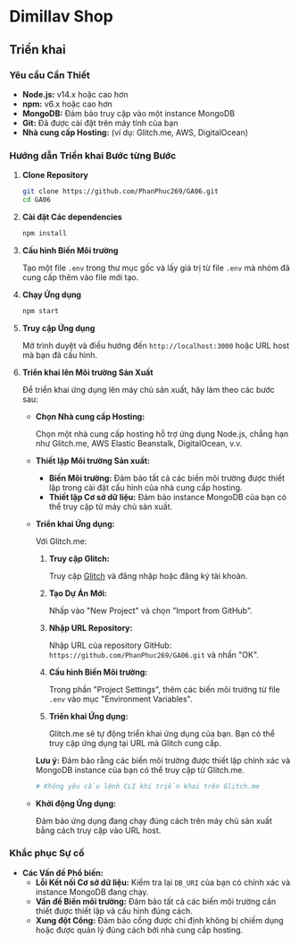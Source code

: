 # Dimillav Shop 

## Triển khai

### Yêu cầu Cần Thiết

- **Node.js:** v14.x hoặc cao hơn
- **npm:** v6.x hoặc cao hơn
- **MongoDB:** Đảm bảo truy cập vào một instance MongoDB
- **Git:** Đã được cài đặt trên máy tính của bạn
- **Nhà cung cấp Hosting:** (ví dụ: Glitch.me, AWS, DigitalOcean)

### Hướng dẫn Triển khai Bước từng Bước

1. **Clone Repository**

    ```bash
    git clone https://github.com/PhanPhuc269/GA06.git
    cd GA06
    ```

2. **Cài đặt Các dependencies**

    ```bash
    npm install
    ```

3. **Cấu hình Biến Môi trường**

    Tạo một file `.env` trong thư mục gốc và lấy giá trị từ file `.env` mà nhóm đã cung cấp thêm vào file mới tạo.


4. **Chạy Ứng dụng**

    ```bash
    npm start
    ```

5. **Truy cập Ứng dụng**

    Mở trình duyệt và điều hướng đến `http://localhost:3000` hoặc URL host mà bạn đã cấu hình.

6. **Triển khai lên Môi trường Sản Xuất**

    Để triển khai ứng dụng lên máy chủ sản xuất, hãy làm theo các bước sau:

    - **Chọn Nhà cung cấp Hosting:**

        Chọn một nhà cung cấp hosting hỗ trợ ứng dụng Node.js, chẳng hạn như Glitch.me, AWS Elastic Beanstalk, DigitalOcean, v.v.

    - **Thiết lập Môi trường Sản xuất:**

        - **Biến Môi trường:** Đảm bảo tất cả các biến môi trường được thiết lập trong cài đặt cấu hình của nhà cung cấp hosting.
        - **Thiết lập Cơ sở dữ liệu:** Đảm bảo instance MongoDB của bạn có thể truy cập từ máy chủ sản xuất.

    - **Triển khai Ứng dụng:**

        Với Glitch.me:

        1. **Truy cập Glitch:**
        
            Truy cập [Glitch](https://glitch.com/) và đăng nhập hoặc đăng ký tài khoản.

        2. **Tạo Dự Án Mới:**
        
            Nhấp vào "New Project" và chọn "Import from GitHub".

        3. **Nhập URL Repository:**
        
            Nhập URL của repository GitHub: `https://github.com/PhanPhuc269/GA06.git` và nhấn "OK".

        4. **Cấu hình Biến Môi trường:**
        
            Trong phần "Project Settings", thêm các biến môi trường từ file `.env` vào mục "Environment Variables".

        5. **Triển khai Ứng dụng:**
        
            Glitch.me sẽ tự động triển khai ứng dụng của bạn. Bạn có thể truy cập ứng dụng tại URL mà Glitch cung cấp.

        **Lưu ý:** Đảm bảo rằng các biến môi trường được thiết lập chính xác và MongoDB instance của bạn có thể truy cập từ Glitch.me.

        ```bash
        # Không yêu cầu lệnh CLI khi triển khai trên Glitch.me
        ```

    - **Khởi động Ứng dụng:**

        Đảm bảo ứng dụng đang chạy đúng cách trên máy chủ sản xuất bằng cách truy cập vào URL host.

### Khắc phục Sự cố

- **Các Vấn đề Phổ biến:**
    - **Lỗi Kết nối Cơ sở dữ liệu:** Kiểm tra lại `DB_URI` của bạn có chính xác và instance MongoDB đang chạy.
    - **Vấn đề Biến môi trường:** Đảm bảo tất cả các biến môi trường cần thiết được thiết lập và cấu hình đúng cách.
    - **Xung đột Cổng:** Đảm bảo cổng được chỉ định không bị chiếm dụng hoặc được quản lý đúng cách bởi nhà cung cấp hosting.


